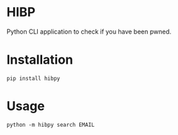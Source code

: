 # HIBP
Python CLI application to check if you have been pwned.
# Installation
```pip install hibpy```
# Usage
```python -m hibpy search EMAIL```
